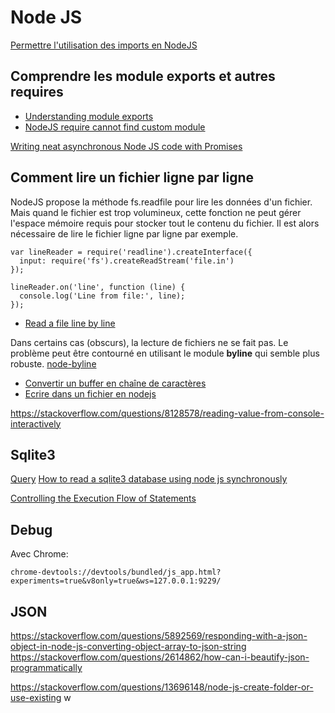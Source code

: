 # Node JS

[Permettre l'utilisation des imports en NodeJS](https://timonweb.com/posts/how-to-enable-es6-imports-in-nodejs/)


## Comprendre les module exports et autres requires

- [Understanding module exports](https://www.sitepoint.com/understanding-module-exports-exports-node-js/)
- [NodeJS require cannot find custom module](https://stackoverflow.com/questions/16652620/node-js-require-cannot-find-custom-module)

[Writing neat asynchronous Node JS code with Promises](https://medium.com/dev-bits/writing-neat-asynchronous-node-js-code-with-promises-32ed3a4fd098)

## Comment lire un fichier ligne par ligne

NodeJS propose la méthode fs.readfile pour lire les données d'un fichier.
Mais quand le fichier est trop volumineux, cette fonction ne peut gérer l'espace mémoire requis pour
stocker tout le contenu du fichier.
Il est alors nécessaire de lire le fichier ligne par ligne par exemple.

```
var lineReader = require('readline').createInterface({
  input: require('fs').createReadStream('file.in')
});

lineReader.on('line', function (line) {
  console.log('Line from file:', line);
});
```

- [Read a file line by line](https://stackoverflow.com/questions/6156501/read-a-file-one-line-at-a-time-in-node-js)

Dans certains cas (obscurs), la lecture de fichiers ne se fait pas.
Le problème peut être contourné en utilisant le module **byline** qui semble plus robuste.
[node-byline](https://github.com/jahewson/node-byline)

- [Convertir un buffer en chaîne de caractères](https://hackernoon.com/https-medium-com-amanhimself-converting-a-buffer-to-json-and-utf8-strings-in-nodejs-2150b1e3de57)
- [Ecrire dans un fichier en nodejs](https://stackoverflow.com/questions/2496710/writing-files-in-node-js)


https://stackoverflow.com/questions/8128578/reading-value-from-console-interactively

## Sqlite3
[Query](http://www.sqlitetutorial.net/sqlite-nodejs/query/)
[How to read a sqlite3 database using node js synchronously](https://stackoverflow.com/questions/15575914/how-to-read-a-sqlite3-database-using-node-js-synchronously)

[Controlling the Execution Flow of Statements](http://www.sqlitetutorial.net/sqlite-nodejs/statements-control-flow/)

## Debug
Avec Chrome:
```
chrome-devtools://devtools/bundled/js_app.html?experiments=true&v8only=true&ws=127.0.0.1:9229/
```

## JSON
https://stackoverflow.com/questions/5892569/responding-with-a-json-object-in-node-js-converting-object-array-to-json-string
https://stackoverflow.com/questions/2614862/how-can-i-beautify-json-programmatically

https://stackoverflow.com/questions/13696148/node-js-create-folder-or-use-existing
w
